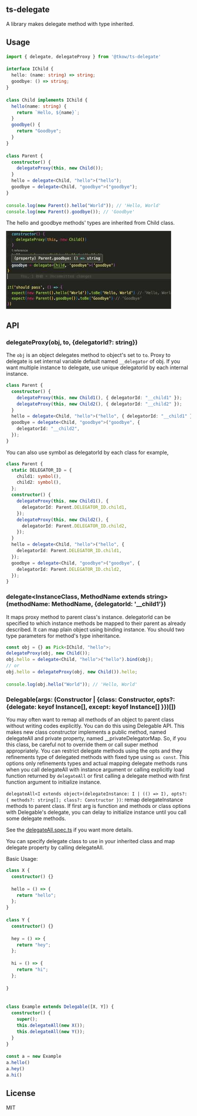 ## ts-delegate

A library makes delegate method with type inherited.

## Usage

```ts
import { delegate, delegateProxy } from '@tkow/ts-delegate'

interface IChild {
  hello: (name: string) => string;
  goodbye: () => string;
}

class Child implements IChild {
  hello(name: string) {
    return `Hello, ${name}`;
  }
  goodbye() {
    return "Goodbye";
  }
}

class Parent {
  constructor() {
    delegateProxy(this, new Child());
  }
  hello = delegate<Child, "hello">("hello");
  goodbye = delegate<Child, "goodbye">("goodbye");
}

console.log(new Parent().hello("World")); // 'Hello, World'
console.log(new Parent().goodbye()); // 'Goodbye'
```

The hello and goodbye methods' types are inherited from Child class.

![example](./images//examle.jpg "example")

## API

### delegateProxy(obj, to, {delegatorId?: string})

The `obj` is an object delegates method to object's set to `to`.
Proxy to delegate is set internal variable default named `__delegator` of obj.
If you want multiple instance to delegate, use unique delegatorId by each internal instance.

```ts
class Parent {
  constructor() {
    delegateProxy(this, new Child1(), { delegatorId: "__child1" });
    delegateProxy(this, new Child2(), { delegatorId: "__child2" });
  }
  hello = delegate<Child, "hello">("hello", { delegatorId: "__child1" });
  goodbye = delegate<Child, "goodbye">("goodbye", {
    delegatorId: "__child2",
  });
}
```

You can also use symbol as delegatorId by each class for example,

```ts
class Parent {
  static DELEGATOR_ID = {
    child1: symbol(),
    child2: symbol(),
  };
  constructor() {
    delegateProxy(this, new Child1(), {
      delegatorId: Parent.DELEGATOR_ID.child1,
    });
    delegateProxy(this, new Child2(), {
      delegatorId: Parent.DELEGATOR_ID.child2,
    });
  }
  hello = delegate<Child, "hello">("hello", {
    delegatorId: Parent.DELEGATOR_ID.child1,
  });
  goodbye = delegate<Child, "goodbye">("goodbye", {
    delegatorId: Parent.DELEGATOR_ID.child2,
  });
}
```

### delegate<InstanceClass, MethodName extends string>(methodName: MethodName, {delegatorId: '\_\_child1'})

It maps proxy method to parent class's instance. delegatorId can be specified to which instance methods be mapped to their parent as already described.
It can map plain object using binding instance. You should two type parameters for method's type inheritance.

```ts
const obj = {} as Pick<IChild, "hello">;
delegateProxy(obj, new Child());
obj.hello = delegate<Child, "hello">("hello").bind(obj);
// or
obj.hello = delegateProxy(obj, new Child()).hello;

console.log(obj.hello("World")); // 'Hello, World'
```

### Delegable(args: (Constructor | {class: Constructor, opts?: {delegate: keyof Instance[], except: keyof Instance[] }})[])

You may often want to remap all methods of an object to parent class without writing codes explicitly.
You can do this using Delegable API. This makes new class constructor implements a public method, named delegateAll and private property, named __privateDelegatorMap.
So, if you this class, be careful not to override them or call super method appropriately.
You can restrict delegate methods using the opts and they refinements type of delegated methods with fixed type using `as const`. This options only refinements types and actual mapping delegate methods runs when you call delegateAll with instance argument or calling explicitly load function returned by `delegateAll` or first calling a delegate method with first function argument to initialize instance.

`delegateAll<I extends object>(delegateInstance: I | (() => I), opts?: { methods?: string[]; class?: Constructor })`: remap delegateInstance methods to parent class. If first arg is function and methods or class options with Delegable's delegate, you can delay to initialize instance until you call some delegate methods.

See the [delegateAll.spec.ts](https://github.com/tkow/ts-delegate/tree/main/src/delegateAll.spec.ts) if you want more details.

You can specify delegate class to use in your inherited class and map delegate property by calling delegateAll.

Basic Usage:

```ts
class X {
  constructor() {}

  hello = () => {
    return "hello";
  };
}

class Y {
  constructor() {}

  hey = () => {
    return "hey";
  };

  hi = () => {
    return "hi";
  };

}


class Example extends Delegable([X, Y]) {
  constructor() {
    super();
    this.delegateAll(new X());
    this.delegateAll(new Y());
  }
}

const a = new Example
a.hello()
a.hey()
a.hi()
```

## License

MIT
